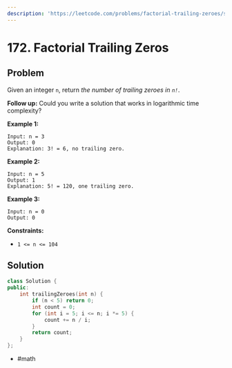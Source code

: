 ```yaml
---
description: 'https://leetcode.com/problems/factorial-trailing-zeroes/submissions/'
---
```


# 172. Factorial Trailing Zeros

## Problem

Given an integer `n`, return _the number of trailing zeroes in `n!`_.

**Follow up:** Could you write a solution that works in logarithmic time complexity?

**Example 1:**

```text
Input: n = 3
Output: 0
Explanation: 3! = 6, no trailing zero.
```

**Example 2:**

```text
Input: n = 5
Output: 1
Explanation: 5! = 120, one trailing zero.
```

**Example 3:**

```text
Input: n = 0
Output: 0
```

**Constraints:**

* `1 <= n <= 104`

## Solution

```cpp
class Solution {
public:
    int trailingZeroes(int n) {
        if (n < 5) return 0;
        int count = 0;
        for (int i = 5; i <= n; i *= 5) {
            count += n / i;
        }
        return count;
    }
};
```

* \#math

